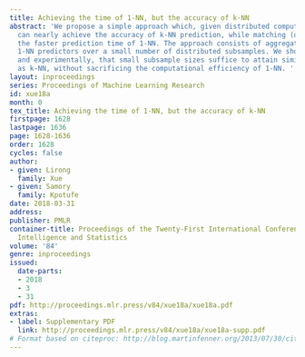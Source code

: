 ```yaml
---
title: Achieving the time of 1-NN, but the accuracy of k-NN
abstract: 'We propose a simple approach which, given distributed computing resources,
  can nearly achieve the accuracy of k-NN prediction, while matching (or improving)
  the faster prediction time of 1-NN. The approach consists of aggregating denoised
  1-NN predictors over a small number of distributed subsamples. We show, both theoretically
  and experimentally, that small subsample sizes suffice to attain similar performance
  as k-NN, without sacrificing the computational efficiency of 1-NN. '
layout: inproceedings
series: Proceedings of Machine Learning Research
id: xue18a
month: 0
tex_title: Achieving the time of 1-NN, but the accuracy of k-NN
firstpage: 1628
lastpage: 1636
page: 1628-1636
order: 1628
cycles: false
author:
- given: Lirong
  family: Xue
- given: Samory
  family: Kpotufe
date: 2018-03-31
address: 
publisher: PMLR
container-title: Proceedings of the Twenty-First International Conference on Artficial
  Intelligence and Statistics
volume: '84'
genre: inproceedings
issued:
  date-parts:
  - 2018
  - 3
  - 31
pdf: http://proceedings.mlr.press/v84/xue18a/xue18a.pdf
extras:
- label: Supplementary PDF
  link: http://proceedings.mlr.press/v84/xue18a/xue18a-supp.pdf
# Format based on citeproc: http://blog.martinfenner.org/2013/07/30/citeproc-yaml-for-bibliographies/
---
```

